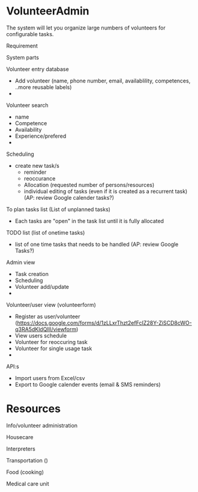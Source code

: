 # VolunteerAdmin

The system will let you organize large numbers of volunteers for configurable tasks.




Requirement 

System parts

Volunteer entry database
- Add volunteer (name, phone number, email, availablility, competences, ..more reusable labels)
- 

Volunteer search 
- name
- Competence
- Availability
- Experience/prefered
- 

Scheduling
- create new task/s
  - reminder
  - reoccurance
  - Allocation (requested number of persons/resources)
  - individual editing of tasks (even if it is created as a recurrent task)
(AP: review Google calender tasks?)

To plan tasks list (List of unplanned tasks)
  - Each tasks are "open" in the task list until it is fully allocated

TODO list (list of onetime tasks)
- list of one time tasks that needs to be handled
(AP: review Google Tasks?)

Admin view
- Task creation
- Scheduling
- Volunteer add/update
- 

Volunteer/user view (volunteerform)
- Register as user/volunteer (https://docs.google.com/forms/d/1zLLxrThzt2efFcIZ28Y-ZiSCD8cWO-q3RA5dKldQIII/viewform)
- View users schedule
- Volunteer for reoccuring task
- Volunteer for single usage task
- 

API:s
- Import users from Excel/csv
- Export to Google calender events (email & SMS reminders)

Resources
=========

Info/volunteer administration

Housecare

Interpreters

Transportation ()

Food (cooking)

Medical care unit
